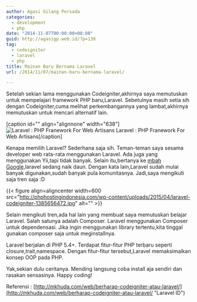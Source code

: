 ```yaml
---
author: Agasi Gilang Persada
categories:
  - development
  - php
date: "2014-11-07T00:00:00+00:00"
guid: http://agasigp.web.id/?p=138
tag:
  - codeigniter
  - laravel
  - php
title: Mainan Baru Bernama Laravel
url: /2014/11/07/mainan-baru-bernama-laravel/

---
```

Setelah sekian lama menggunakan Codeigniter,akhirnya saya memutuskan untuk mempelajari framework PHP baru,Laravel. Sebetulnya masih setia sih dengan Codeigniter,cuma melihat perkembangannya yang lambat,akhirnya memutuskan untuk mencari alternatif lain.

\[caption id="" align="alignnone" width="638"\]![Laravel : PHP Franework For Web Artisans](http://image.slidesharecdn.com/kickstartmv-techtalk-on-laravel-140526012910-phpapp01/95/laravel-for-web-artisans-1-638.jpg?cb=1401068117) Laravel : PHP Franework For Web Artisans\[/caption\]

Kenapa memilih Laravel? Sederhana saja sih. Teman-teman saya sesama developer web rata-rata menggunakan Laravel. Ada juga yang menggunakan Yii,tapi tidak banyak. Selain itu,bertanya ke [mbah Google](http://goo.gl/oxbbeR),laravel sedang naik daun. Dengan kata lain,Laravel sudah mulai banyak digunakan,sudah banyak pula komunitasnya. Jadi,saya mengikuti saja tren saja :D

{{< figure align=aligncenter width=600 src="http://phphostingindonesia.com/wp-content/uploads/2015/04/laravel-codeigniter-1385656472.jpg" alt="" >}}

Selain mengikuti tren,ada hal lain yang membuat saya memutuskan belajar Laravel. Salah satunya adalah Composer. Laravel menggunakan Composer untuk dependensasi. Jika ingin menggunakan library tertentu,kita tinggal gunakan composer saja untuk meginstallnya.

Laravel berjalan di PHP 5.4+. Terdapat fitur-fitur PHP terbaru seperti closure,trait,namespace. Dengan fitur-fitur tersebut,Laravel memaksimalkan konsep OOP pada PHP.

Yak,sekian dulu ceritanya. Mending langsung coba install aja sendiri dan rasakan sensasinya. Happy coding!

Referensi : [http://mkhuda.com/web/berharap-codeigniter-atau-laravel/](http://mkhuda.com/web/berharap-codeigniter-atau-laravel/ "Laravel ID")
